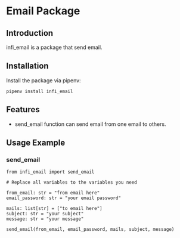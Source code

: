 # Email Package

## Introduction

infi_email is a package that send email.

## Installation

Install the package via pipenv:

    pipenv install infi_email

## Features

- send_email function can send email from one email to others.


## Usage Example

### send_email

    from infi_email import send_email

    # Replace all variables to the variables you need

    from_email: str = "from email here"
    email_password: str = "your email password"
    
    mails: list[str] = ["to email here"]
    subject: str = "your subject"
    message: str = "your message"
    
    send_email(from_email, email_password, mails, subject, message)
